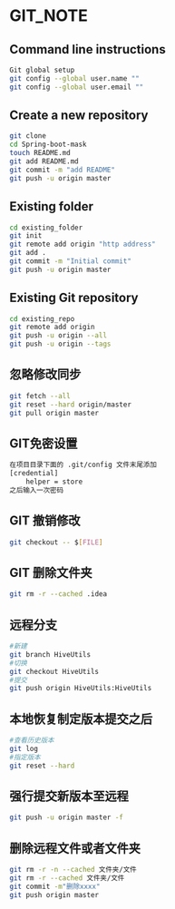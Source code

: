 # GIT_NOTE

## Command line instructions

```bash
Git global setup
git config --global user.name ""
git config --global user.email ""
```

## Create a new repository

```bash
git clone
cd Spring-boot-mask
touch README.md
git add README.md
git commit -m "add README"
git push -u origin master
```

## Existing folder

```bash
cd existing_folder
git init
git remote add origin "http address"
git add .
git commit -m "Initial commit"
git push -u origin master
```

## Existing Git repository

```bash
cd existing_repo
git remote add origin
git push -u origin --all
git push -u origin --tags
```

## 忽略修改同步

```bash
git fetch --all
git reset --hard origin/master
git pull origin master
```

## GIT免密设置

```bash
在项目目录下面的 .git/config 文件末尾添加
[credential]
    helper = store
之后输入一次密码
```

## GIT 撤销修改

```bash
git checkout -- $[FILE]
```

## GIT 删除文件夹
```bash
git rm -r --cached .idea 
```

## 远程分支
```bash
#新建
git branch HiveUtils
#切换
git checkout HiveUtils
#提交
git push origin HiveUtils:HiveUtils
```

## 本地恢复制定版本提交之后
```bash
#查看历史版本
git log
#指定版本
git reset --hard 
```


## 强行提交新版本至远程
```bash
git push -u origin master -f 
```

## 删除远程文件或者文件夹
```bash
git rm -r -n --cached 文件夹/文件
git rm -r --cached 文件夹/文件
git commit -m"删除xxxx"
git push origin master
```